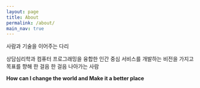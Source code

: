 ```yaml
---
layout: page
title: About
permalink: /about/
main_nav: true
---
```


사람과 기술을 이어주는 다리  

상담심리학과 컴퓨터 프로그래밍을 융합한 인간 중심 서비스를 개발하는 비전을 가지고  
목표를 향해 한 걸음 한 걸음 나아가는 사람  

**How can I change the world and Make it a better place**

